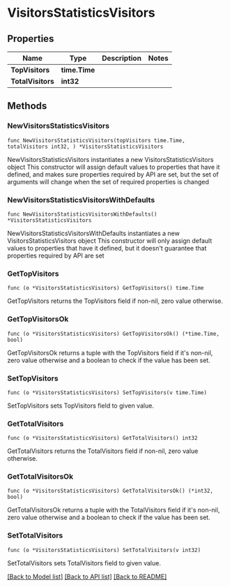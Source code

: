# VisitorsStatisticsVisitors

## Properties

Name | Type | Description | Notes
------------ | ------------- | ------------- | -------------
**TopVisitors** | **time.Time** |  | 
**TotalVisitors** | **int32** |  | 

## Methods

### NewVisitorsStatisticsVisitors

`func NewVisitorsStatisticsVisitors(topVisitors time.Time, totalVisitors int32, ) *VisitorsStatisticsVisitors`

NewVisitorsStatisticsVisitors instantiates a new VisitorsStatisticsVisitors object
This constructor will assign default values to properties that have it defined,
and makes sure properties required by API are set, but the set of arguments
will change when the set of required properties is changed

### NewVisitorsStatisticsVisitorsWithDefaults

`func NewVisitorsStatisticsVisitorsWithDefaults() *VisitorsStatisticsVisitors`

NewVisitorsStatisticsVisitorsWithDefaults instantiates a new VisitorsStatisticsVisitors object
This constructor will only assign default values to properties that have it defined,
but it doesn't guarantee that properties required by API are set

### GetTopVisitors

`func (o *VisitorsStatisticsVisitors) GetTopVisitors() time.Time`

GetTopVisitors returns the TopVisitors field if non-nil, zero value otherwise.

### GetTopVisitorsOk

`func (o *VisitorsStatisticsVisitors) GetTopVisitorsOk() (*time.Time, bool)`

GetTopVisitorsOk returns a tuple with the TopVisitors field if it's non-nil, zero value otherwise
and a boolean to check if the value has been set.

### SetTopVisitors

`func (o *VisitorsStatisticsVisitors) SetTopVisitors(v time.Time)`

SetTopVisitors sets TopVisitors field to given value.


### GetTotalVisitors

`func (o *VisitorsStatisticsVisitors) GetTotalVisitors() int32`

GetTotalVisitors returns the TotalVisitors field if non-nil, zero value otherwise.

### GetTotalVisitorsOk

`func (o *VisitorsStatisticsVisitors) GetTotalVisitorsOk() (*int32, bool)`

GetTotalVisitorsOk returns a tuple with the TotalVisitors field if it's non-nil, zero value otherwise
and a boolean to check if the value has been set.

### SetTotalVisitors

`func (o *VisitorsStatisticsVisitors) SetTotalVisitors(v int32)`

SetTotalVisitors sets TotalVisitors field to given value.



[[Back to Model list]](HOW-TO.md#documentation-for-models) [[Back to API list]](HOW-TO.md#documentation-for-api-endpoints) [[Back to README]](HOW-TO.md)


